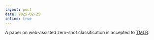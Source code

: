 ```yaml
---
layout: post
date: 2025-02-25
inline: true
---
```


A paper on web-assisted zero-shot classification is accepted to [TMLR](https://openreview.net/forum?id=DcIW0idrg8).
